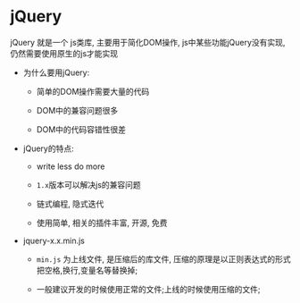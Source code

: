 #  jQuery

jQuery 就是一个 js类库, 主要用于简化DOM操作, js中某些功能jQuery没有实现, 仍然需要使用原生的js才能实现

+ 为什么要用jQuery: 

    - 简单的DOM操作需要大量的代码

    - DOM中的兼容问题很多

    - DOM中的代码容错性很差

+ jQuery的特点: 

    - write less do more

    - `1.x`版本可以解决js的兼容问题

    - 链式编程, 隐式迭代

    - 使用简单, 相关的插件丰富, 开源, 免费

+ jquery-x.x.min.js 

    - `min.js` 为上线文件, 是压缩后的库文件, 压缩的原理是以正则表达式的形式把空格,换行,变量名等替换掉;

    - 一般建议开发的时候使用正常的文件;上线的时候使用压缩的文件;